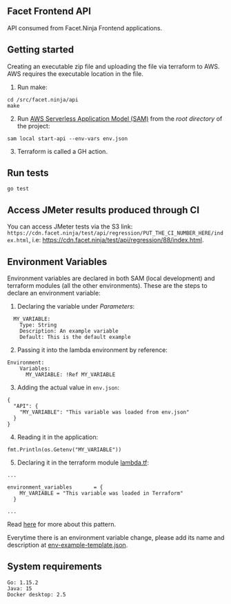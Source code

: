 ## Facet Frontend API

API consumed from Facet.Ninja Frontend applications.

## Getting started

Creating an executable zip file and uploading the file via terraform to AWS. AWS requires the executable location in the
file.

1. Run make:

```
cd /src/facet.ninja/api
make
```

2. Run [AWS Serverless Application Model (SAM)](https://aws.amazon.com/serverless/sam/) from the *root directory* of the
   project:

```
sam local start-api --env-vars env.json
```

3. Terraform is called a GH action.

## Run tests

`go test`

## Access JMeter results produced through CI

You can access JMeter tests via the S3
link: `https://cdn.facet.ninja/test/api/regression/PUT_THE_CI_NUMBER_HERE/index.html`,
i.e: https://cdn.facet.ninja/test/api/regression/88/index.html.

## Environment Variables

Environment variables are declared in both SAM (local development) and terraform modules (all the other environments).
These are the steps to declare an environment variable:

1. Declaring the variable under *Parameters*:

```
  MY_VARIABLE:
    Type: String
    Description: An example variable
    Default: This is the default example
```

2. Passing it into the lambda environment by reference:

```
Environment:
    Variables:
      MY_VARIABLE: !Ref MY_VARIABLE
```

3. Adding the actual value in `env.json`:

```
{
  "API": {
    "MY_VARIABLE": "This variable was loaded from env.json"
  }
}
```

4. Reading it in the application:

```
fmt.Println(os.Getenv("MY_VARIABLE"))
```

5. Declaring it in the terraform module [lambda.tf](./deploy/lambda.tf):

```
...

environment_variables       = {
    MY_VARIABLE = "This variable was loaded in Terraform"
  }

...
```

Read [here](https://github.com/aws/aws-sam-cli/issues/1163) for more about this pattern.

Everytime there is an environment variable change, please add its name and description
at [env-example-template.json](./env-example-template.json).

## System requirements

```
Go: 1.15.2
Java: 15
Docker desktop: 2.5
```
